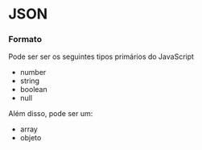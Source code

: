 # JSON 

### Formato
Pode ser ser os seguintes tipos primários do JavaScript
- number
- string
- boolean
- null

Além disso, pode ser um: 
- array
- objeto

<!--- Anotações
Com ctrl+shift+v você pode visualizar o markdonw
--->